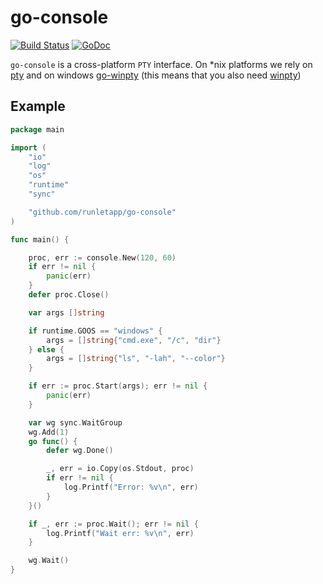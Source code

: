 # go-console

[![Build Status](https://travis-ci.com/runletapp/go-console.svg?branch=master)](https://travis-ci.com/runletapp/go-console)
[![GoDoc](https://godoc.org/github.com/runletapp/go-console?status.svg)](https://godoc.org/github.com/runletapp/go-console)

`go-console` is a cross-platform `PTY` interface. On *nix platforms we rely on [pty](https://github.com/kr/pty) and on windows [go-winpty](https://github.com/iamacarpet/go-winpty) (this means that you also need [winpty](https://github.com/rprichard/winpty))

## Example

```go
package main

import (
	"io"
	"log"
	"os"
	"runtime"
	"sync"

	"github.com/runletapp/go-console"
)

func main() {

	proc, err := console.New(120, 60)
	if err != nil {
		panic(err)
	}
	defer proc.Close()

	var args []string

	if runtime.GOOS == "windows" {
		args = []string{"cmd.exe", "/c", "dir"}
	} else {
		args = []string{"ls", "-lah", "--color"}
	}

	if err := proc.Start(args); err != nil {
		panic(err)
	}

	var wg sync.WaitGroup
	wg.Add(1)
	go func() {
		defer wg.Done()

		_, err = io.Copy(os.Stdout, proc)
		if err != nil {
			log.Printf("Error: %v\n", err)
		}
	}()

	if _, err := proc.Wait(); err != nil {
		log.Printf("Wait err: %v\n", err)
	}

	wg.Wait()
}

```